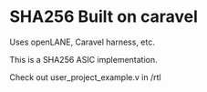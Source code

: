 # SHA256 Built on caravel

Uses openLANE, Caravel harness, etc.

This is a SHA256 ASIC implementation.

Check out user_project_example.v in /rtl

